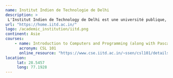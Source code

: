 ```yaml
---
name: Institut Indien de Technologie de Delhi
description: >
 L'Institut Indien de Technology de Delhi est une université publique, technique et de recherche localisée dans le quartier de Hauz Khas au sud de Delhi en Inde.
url: "https://home.iitd.ac.in/"
logo: /academic_institution/iitd.png
continent: Asie
courses:
    - name: Introduction to Computers and Programming (along with Pascal and Java)
      acronym: CSL 101
      online_resource: "https://www.cse.iitd.ac.in/~ssen/csl101/details.html"
location:
     lat: 28.5457
     long: 77.1928
---
```

